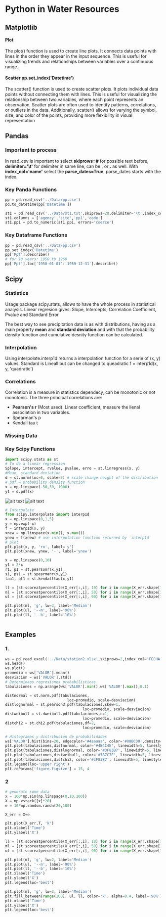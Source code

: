 # Python in Water Resources

## Matplotlib
#### Plot
The plot() function is used to create line plots. It connects data points with lines in the order they appear in the input sequence. This is useful for visualizing trends and relationships between variables over a continuous range. 
#### Scatter pp.set_index('Datetime')
The scatter() function is used to create scatter plots. It plots individual data points without connecting them with lines. This is useful for visualizing the relationship between two variables, where each point represents an observation. Scatter plots are often used to identify patterns, correlations, or outliers in the data. Additionally, scatter() allows for varying the symbol, size, and color of the points, providing more flexibility in visual representation

## Pandas

### Important to process
In read_csv is important to select __skiprows=#__ for possible text before, __delimiter='\t'__ for delimiter in same line, can be __,__ or __.__ as well.
With __index_col='name'__ select the  __parse_dates=True__, parse_dates starts with the index.

### Key Panda Functions

```python
pp = pd.read_csv('../Data/pp.csv')
pd.to_datetime(pp['Datetime'])

st1 = pd.read_csv('../Data/st1.txt',skiprows=28,delimiter='\t',index_col='datetime',parse_dates=True)[1:]
st1.columns = ['agency','site','pp1','code']
st1.pp1 = pd.to_numeric(st1.pp1, errors='coerce')
```

### Key Dataframe Functions

```python
pp = pd.read_csv('../Data/pp.csv')
pp.set_index('Datetime')
pp['Ppt'].describe()
# for 10 years: 1950 to 1960
pp['Ppt'].loc['1950-01-01':'1959-12-31'].describe()
```


## Scipy

### Statistics
Usage package scipy.stats, allows to have the whole process in statistical analysis.
Linear regresion gives: Slope, Intercepts, Correlation Coefficient, Pvalue and Standard Error

The best way to see precipitation data is as with distributions, having as a main property **mean** and **standard deviation** and with that the probability density function and cumulative desnity function can be calculated.

### Interpolation
Using interpolate.interp1d returns a interpolation function for a serie of (x, y) values.
Standard is Lineall but can be changed to queadratic 
f = interp1d(x, y, 'quadratic')

### Correlations
Correlation is a measure in statistics dependecy, can be monotonic or not monotonic. The three principal correlations are:
- **Pearson's r** (Most used): Linear coefficient, measure the lienal association in two variables.
- Spearman's p
- Kendall tau t

### Missing Data


### Key Scipy Functions

```python
import scipy.stats as st
# To do a linear regression
Splope, intercept, rvalue, pvalue, erro = st.linregress(x, y)
#Mean, standard deviation
d = st.norm(loc=0, scale=5) # scale change height of the distribution
# pdf = probability density function
x = np.linspace(-50,50, 1000)
y1 = d.pdf(x)
```
![alt text](pdf.png)
![alt text](cdf.png)

```python
# Interpolate
from scipy.interpolate import interp1d
x = np.linspace(0,1,5)
y = np.exp(-x)
f = interp1d(x, y)
xnew = np.linspace(x.min(), x.max())
ynew = f(xnew) # use interpolation function returned by `interp1d`
# plot
plt.plot(x, y, 'ro', label='y')
plt.plot(xnew, ynew, '-', label='ynew')
```

```python
x = np.linspace(0,10)
y1 = 2*x
r1, p1 = st.pearsonr(x,y1)
s1, ps1 = st.spearmanr(x,y1)
tau1, pt1 = st.kendalltau(x,y1)
```

```python
ll = [st.scoreatpercentile(X_err[:,i], 10) for i in range(X_err.shape[1])] # 10th percentile
ml = [st.scoreatpercentile(X_err[:,i], 50) for i in range(X_err.shape[1])] # 50th percentile
ul = [st.scoreatpercentile(X_err[:,i], 90) for i in range(X_err.shape[1])] # 90th percentile

plt.plot(ml, 'g', lw=2, label='Median')
plt.plot(ul, '--m', label='90%')
plt.plot(ll, '--b', label='10%')
```

```python

```


## Examples

### 1. 

```python
ws = pd.read_excel('../Data/station2.xlsx',skiprows=2,index_col='FECHA',parse_dates=True)
ws.head()
ws.plot()
promedio = ws['VALOR'].mean()
desviacion = ws['VALOR'].std()
# Determinaos regresiones probabilisticas
tabulaciones = np.arange(ws['VALOR'].min(),ws['VALOR'].max(),0.1)

distnormal = st.norm.pdf(tabulaciones, 
                            loc=promedio, scale=desviacion)
distlognormal = st.pearson3.pdf(tabulaciones,skew=1,
                                   loc=promedio, scale=desviacion)
distweibull = st.dweibull.pdf(tabulaciones,c=1,
                                   loc=promedio, scale=desviacion)
distchi2 = st.chi2.pdf(tabulaciones,df=2,
                                   loc=promedio, scale=desviacion)

# Histogramas y distribución de probabilidades
ws['VALOR'].hist(bins=20, edgecolor='#4aaaaa', color='#80BCD8',density=True)
plt.plot(tabulaciones,distnormal, color='#4B4C4E', linewidth=5, linestyle='--',label='Dist Normal')
plt.plot(tabulaciones,distlognormal, color='#3F83B7', linewidth=5, linestyle='--', label='Dist Lognormal')
plt.plot(tabulaciones,distweibull, color='#7B7C7E', linewidth=5, linestyle='-.', label='Dist Weibull')
plt.plot(tabulaciones,distchi2, color='#3F83B7', linewidth=5, linestyle=':', label='Dis Chi2')
plt.legend(loc='upper right')
plt.rcParams['figure.figsize'] = 15, 4
```

### 2 

```python
# generate some data
x = 100*np.sin(np.linspace(0,10,100))
X = np.vstack([x]*20)
e = 10*np.random.randn(20,100)

X_err = X+e

plt.plot(X_err.T, 'k')
plt.xlabel('Time')
plt.ylabel('X')

ll = [st.scoreatpercentile(X_err[:,i], 10) for i in range(X_err.shape[1])] # 10th percentile
ml = [st.scoreatpercentile(X_err[:,i], 50) for i in range(X_err.shape[1])] # 50th percentile
ul = [st.scoreatpercentile(X_err[:,i], 90) for i in range(X_err.shape[1])] # 90th percentile

plt.plot(ml, 'g', lw=2, label='Median')
plt.plot(ul, '--m', label='90%')
plt.plot(ll, '--b', label='10%')
plt.xlabel('Time')
plt.ylabel('X')
plt.legend(loc='best')

plt.plot(ml, 'g', lw=2, label='Median')
plt.fill_between(range(100), ul, ll, color='k', alpha=0.4, label='90%')
plt.xlabel('Time')
plt.ylabel('X')
plt.legend(loc='best')
```